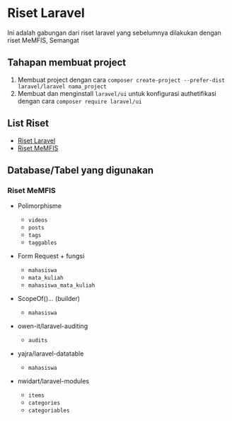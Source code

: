 # Riset Laravel
Ini adalah gabungan dari riset laravel yang sebelumnya dilakukan dengan riset MeMFIS, Semangat

## Tahapan membuat project
1. Membuat project dengan cara `composer create-project --prefer-dist laravel/laravel nama_project`
2. Membuat dan menginstall `laravel/ui` untuk konfigurasi authetifikasi dengan cara `composer require laravel/ui`


## List Riset
- [Riset Laravel](/riset-laravel.md)
- [Riset MeMFIS](/riset-memfis.md)


## Database/Tabel yang digunakan
  ### Riset MeMFIS
  
  - Polimorphisme
    - `videos`
    - `posts`
    - `tags`
    - `taggables`

  - Form Request + fungsi
    - `mahasiswa`
    - `mata_kuliah`
    - `mahasiswa_mata_kuliah`

  - ScopeOf()... (builder)
    - `mahasiswa`

  - owen-it/laravel-auditing
    - `audits`

  - yajra/laravel-datatable
    - `mahasiswa`

  - nwidart/laravel-modules
    - `items`
    - `categories`
    - `categoriables`